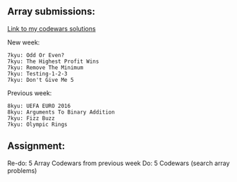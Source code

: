 ## Array submissions:
[Link to my codewars solutions](https://github.com/boobeh123/Codewars)

New week:
```
7kyu: Odd Or Even?
7kyu: The Highest Profit Wins
7kyu: Remove The Minimum
7kyu: Testing-1-2-3
7kyu: Don't Give Me 5
```
Previous week:
```
8kyu: UEFA EURO 2016
8kyu: Arguments To Binary Addition
7kyu: Fizz Buzz
7kyu: Olympic Rings
```

## Assignment:
Re-do: 5 Array Codewars from previous week
Do: 5 Codewars 
(search array problems)
